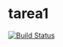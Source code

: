 tarea1
======
[![Build Status](https://travis-ci.org/sergiokv13/tarea1.png)](https://travis-ci.org/sergiokv13/tarea1)

